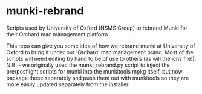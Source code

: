 # munki-rebrand
Scripts used by University of Oxford (NSMS Group) to rebrand Munki for their Orchard mac management platform

This repo can give you some idea of how we rebrand munki at University of Oxford to bring it under our 'Orchard' mac management brand. Most of the scripts will need editing by hand to be of use to others (as will the icns file!).
N.B. - we originally used the munki_rebrand.py script to inject the pre/posflight scripts for munki into the munkitools mpkg itself, but now package these separately and push them out with munkitools so they are more easily updated separately from the installer.
